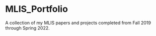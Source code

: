 # MLIS_Portfolio
A collection of my MLIS papers and projects completed from Fall 2019 through Spring 2022.
